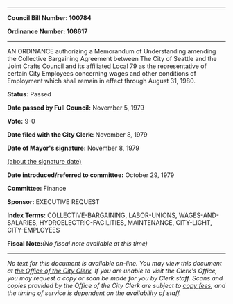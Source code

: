 

********

**Council Bill Number: 100784**
   
**Ordinance Number: 108617**
********

 AN ORDINANCE authorizing a Memorandum of Understanding amending the Collective Bargaining Agreement between The City of Seattle and the Joint Crafts Council and its affiliated Local 79 as the representative of certain City Employees concerning wages and other conditions of Employment which shall remain in effect through August 31, 1980.

**Status:** Passed
   
**Date passed by Full Council:** November 5, 1979
   
**Vote:** 9-0
   
**Date filed with the City Clerk:** November 8, 1979
   
**Date of Mayor's signature:** November 8, 1979
   
[(about the signature date)](/~public/approvaldate.htm)
   
   
   
**Date introduced/referred to committee:** October 29, 1979
   
**Committee:** Finance
   
**Sponsor:** EXECUTIVE REQUEST
   
   
**Index Terms:** COLLECTIVE-BARGAINING, LABOR-UNIONS, WAGES-AND-SALARIES, HYDROELECTRIC-FACILITIES, MAINTENANCE, CITY-LIGHT, CITY-EMPLOYEES

**Fiscal Note:**_(No fiscal note available at this time)_
********

_No text for this document is available on-line. You may view this document at [the Office of the City Clerk](http://www.seattle.gov/leg/clerk/contactUs.htm). If you are unable to visit the Clerk's Office, you may request a copy or scan be made for you by Clerk staff. Scans and copies provided by the Office of the City Clerk are subject to [copy fees](http://clerk.seattle.gov/~public/clerkfees.htm), and the timing of service is dependent on the availability of staff._

